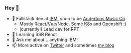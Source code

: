 ### Hey 👋

- :office: Fullstack dev at [IBM]( https://github.com/IBM), soon to be [Andertons Music Co]( https://www.andertons.co.uk/)
  - Mostly React/Vue/Node. Some K8s and Openshift :) 
  - (currently!) Lead dev for RPT
- 🌱 Learning SSR React
- 💬 Ask me about... anything IBM!
- 📫 More active on [Twitter](https://twitter.com/tomsherlocked) and sometimes [my blog](https://tomsherlock.info)

